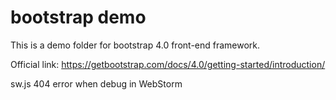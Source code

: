 # bootstrap demo

This is a demo folder for bootstrap 4.0 front-end framework.

Official link: https://getbootstrap.com/docs/4.0/getting-started/introduction/

sw.js 404 error when debug in WebStorm